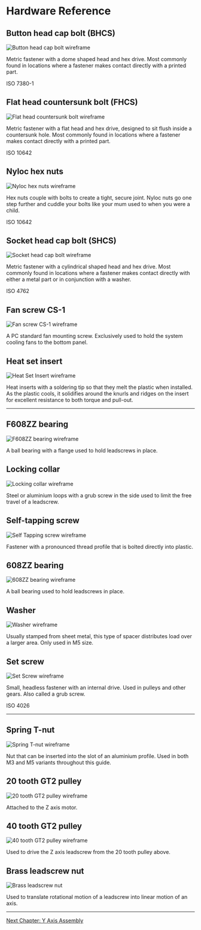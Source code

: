 # Hardware Reference

## Button head cap bolt (BHCS)

![Button head cap bolt wireframe](../img/hardware/bhcs.png)

Metric fastener with a dome shaped head and hex drive. Most commonly found in locations where a fastener makes contact directly with a printed part.

ISO 7380-1

## Flat head countersunk bolt (FHCS)

![Flat head countersunk bolt wireframe](../img/hardware/fhcs.png)

Metric fastener with a flat head and hex drive, designed to sit flush inside a countersunk hole. Most commonly found in locations where a fastener makes contact directly with a printed part.

ISO 10642

## Nyloc hex nuts

![Nyloc hex nuts wireframe](../img/hardware/nyloc.png)

Hex nuts couple with bolts to create a tight, secure joint. Nyloc nuts go one step further and cuddle your bolts like your mum used to when you were a child.

ISO 10642

## Socket head cap bolt (SHCS)

![Socket head cap bolt wireframe](../img/hardware/shcs.png)

Metric fastener with a cylindrical shaped head and hex drive. Most commonly found in locations where a fastener makes contact directly with either a metal part or in conjunction with a washer.

ISO 4762

## Fan screw CS-1

![Fan screw CS-1 wireframe](../img/hardware/cs-1.png)

A PC standard fan mounting screw. Exclusively used to hold the system cooling fans to the bottom panel.

## Heat set insert

![Heat Set Insert wireframe](../img/hardware/heat_insert.png)

Heat inserts with a soldering tip so that they melt the plastic when installed. As the plastic cools, it solidifies around the knurls and ridges on the insert for excellent resistance to both torque and pull-out.

---

## F608ZZ bearing

![F608ZZ bearing wireframe](../img/hardware/f608.png)

A ball bearing with a flange used to hold leadscrews in place.

## Locking collar

![Locking collar wireframe](../img/hardware/collar.png)

Steel or aluminium loops with a grub screw in the side used to limit the free travel of a leadscrew.

## Self-tapping screw

![Self Tapping screw wireframe](../img/hardware/self_tapping_screw.png)

Fastener with a pronounced thread profile that is bolted directly into plastic.

## 608ZZ bearing

![608ZZ bearing wireframe](../img/hardware/608.png)

A ball bearing used to hold leadscrews in place.

## Washer

![Washer wireframe](../img/hardware/washer.png)

Usually stamped from sheet metal, this type of spacer distributes load over a larger area. Only used in M5 size.

## Set screw

![Set Screw wireframe](../img/hardware/grub_screw.png)

Small, headless fastener with an internal drive. Used in pulleys and other gears. Also called a grub screw.

ISO 4026

---

## Spring T-nut

![Spring T-nut wireframe](../img/hardware/spring_nut.png)

Nut that can be inserted into the slot of an aluminium profile. Used in both M3 and M5 variants throughout this guide.

## 20 tooth GT2 pulley

![20 tooth GT2 pulley wireframe](../img/hardware/20_tooth.png)

Attached to the Z axis motor.

## 40 tooth GT2 pulley

![40 tooth GT2 pulley wireframe](../img/hardware/40_tooth.png)

Used to drive the Z axis leadscrew from the 20 tooth pulley above.

## Brass leadscrew nut

![Brass leadscrew nut](../img/hardware/brass_leadscrew_nut.png)

Used to translate rotational motion of a leadscrew into linear motion of an axis.

---

[Next Chapter: Y Axis Assembly](./y_axis_assembly.md)

